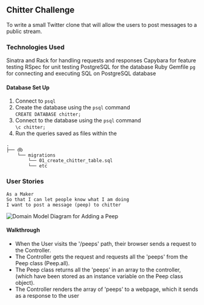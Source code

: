 ## Chitter Challenge

To write a small Twitter clone that will allow the users to post messages to a public stream.

### Technologies Used

Sinatra and Rack for handling requests and responses
Capybara for feature testing
RSpec for unit testing
PostgreSQL for the database
Ruby Gemfile ```pg``` for connecting and executing SQL on PostgreSQL database

#### Database Set Up

1. Connect to ```psql```
2. Create the database using the ```psql``` command <br>
```CREATE DATABASE chitter;```
3. Connect to the database using the ```psql``` command <br>
```\c chitter;```
4. Run the queries saved as files within the <br>
```
.
├── db
    └── migrations
        └── 01_create_chitter_table.sql
        └── etc
``` 

### User Stories

```
As a Maker
So that I can let people know what I am doing  
I want to post a message (peep) to chitter

```

<img src="./domain-model-diagrams/chitter-challenge-add-peep.png" alt="Domain Model Diagram for Adding a Peep">

#### Walkthrough

- When the User visits the '/peeps' path, their browser sends a request to the Controller.
- The Controller gets the request and requests all the 'peeps' from the Peep class (Peep.all).
- The Peep class returns all the 'peeps' in an array to the controller, (which have been stored as an instance variable on the Peep class object).
- The Controller renders the array of 'peeps' to a webpage, which it sends as a response to the user

